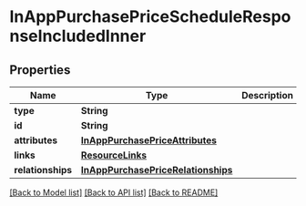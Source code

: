 # InAppPurchasePriceScheduleResponseIncludedInner

## Properties
Name | Type | Description | Notes
------------ | ------------- | ------------- | -------------
**type** | **String** |  | 
**id** | **String** |  | 
**attributes** | [**InAppPurchasePriceAttributes**](InAppPurchasePriceAttributes.md) |  | [optional] 
**links** | [**ResourceLinks**](ResourceLinks.md) |  | [optional] 
**relationships** | [**InAppPurchasePriceRelationships**](InAppPurchasePriceRelationships.md) |  | [optional] 

[[Back to Model list]](../README.md#documentation-for-models) [[Back to API list]](../README.md#documentation-for-api-endpoints) [[Back to README]](../README.md)


